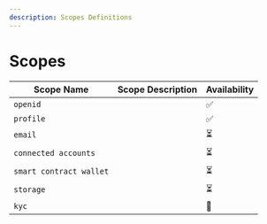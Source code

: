```yaml
---
description: Scopes Definitions
---
```


# Scopes

| Scope Name              | Scope Description | Availability |
| ----------------------- | ----------------- | ------------ |
| `openid`                |                   | ✅            |
| `profile`               |                   | ✅            |
| `email`                 |                   | ⏳            |
| `connected accounts`    |                   | ⏳            |
| `smart contract wallet` |                   | ⏳            |
| `storage`               |                   | ⏳            |
| `kyc`                   |                   | 📅           |

